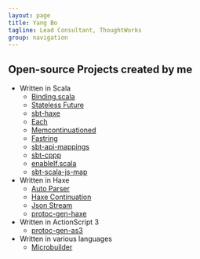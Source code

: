 ```yaml
---
layout: page
title: Yang Bo
tagline: Lead Consultant, ThoughtWorks
group: navigation
---
```


## Open-source Projects created by me
 * Written in Scala
   * [Binding.scala](https://github.com/ThoughtWorksInc/Binding.scala)
   * [Stateless Future](https://github.com/qifun/stateless-future)
   * [sbt-haxe](https://github.com/qifun/sbt-haxe)
   * [Each](https://github.com/ThoughtWorksInc/each)
   * [Memcontinuationed](https://github.com/Atry/memcontinuationed)
   * [Fastring](https://github.com/Atry/fastring)
   * [sbt-api-mappings](https://github.com/ThoughtWorksInc/sbt-api-mappings)
   * [sbt-cppp](https://github.com/Atry/sbt-cppp)
   * [enableIf.scala](https://github.com/ThoughtWorksInc/enableIf.scala)
   * [sbt-scala-js-map](https://github.com/ThoughtWorksInc/sbt-scala-js-map)
 * Written in Haxe
   * [Auto Parser](https://github.com/Atry/auto-parser)
   * [Haxe Continuation](https://github.com/Atry/haxe-continuation)
   * [Json Stream](https://github.com/Atry/json-stream)
   * [protoc-gen-haxe](https://github.com/Atry/protoc-gen-haxe)
 * Written in ActionScript 3
   * [protoc-gen-as3](https://github.com/Atry/protoc-gen-as3)
 * Written in various languages
   * [Microbuilder](https://github.com/ThoughtWorksInc/microbuilder)
